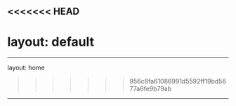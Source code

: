 
<<<<<<< HEAD
----
layout: default
=======
---
layout: home
>>>>>>> 956c8fa61086991d5592ff19bd5677a6fe9b79ab
---
